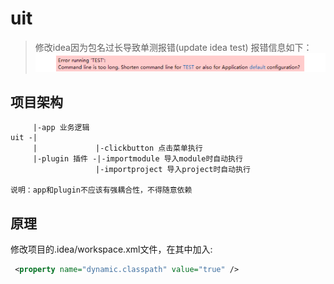 # uit
> 修改idea因为包名过长导致单测报错(update idea test)
报错信息如下：
![eg](./img/eg.jpg)

## 项目架构

```lue
     |-app 业务逻辑
uit -|
     |             |-clickbutton 点击菜单执行
     |-plugin 插件 -|-importmodule 导入module时自动执行
                   |-importproject 导入project时自动执行

说明：app和plugin不应该有强耦合性，不得随意依赖
```

## 原理
修改项目的.idea/workspace.xml文件，在其中加入:
```xml
 <property name="dynamic.classpath" value="true" />
```

